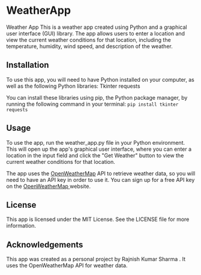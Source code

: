 # WeatherApp
 Weather App This is a weather app created using Python and a graphical user interface (GUI) library. The app allows users to enter a location and view the current weather conditions for that location, including the temperature, humidity, wind speed, and description of the weather.

## Installation
To use this app, you will need to have Python installed on your computer, as well as the following Python libraries:
Tkinter
requests

You can install these libraries using pip, the Python package manager, by running the following command in your terminal:
`pip install tkinter requests`

## Usage
To use the app, run the weather_app.py file in your Python environment. This will open up the app's graphical user interface, where you can enter a location in the input field and click the "Get Weather" button to view the current weather conditions for that location.

The app uses the [OpenWeatherMap](https://openweathermap.org/) API to retrieve weather data, so you will need to have an API key in order to use it. You can sign up for a free API key on the [OpenWeatherMap ](https://openweathermap.org/)website.



## License
This app is licensed under the MIT License. See the LICENSE file for more information.

## Acknowledgements
This app was created as a personal project by Rajnish Kumar Sharma . It uses the OpenWeatherMap API for weather data.
